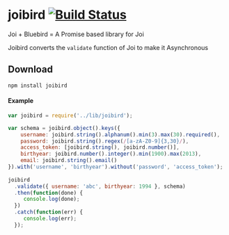 # joibird  [![Build Status](https://travis-ci.org/jxm262/joibird.svg?branch=master)](https://travis-ci.org/jxm262/joibird)  
Joi + Bluebird = A Promise based library for Joi
  
Joibird converts the `validate` function of Joi to make it Asynchronous  
  
## Download
  
    npm install joibird
  
#### Example  
```js  
var joibird = require('../lib/joibird');

var schema = joibird.object().keys({
    username: joibird.string().alphanum().min(3).max(30).required(),
    password: joibird.string().regex(/[a-zA-Z0-9]{3,30}/),
    access_token: [joibird.string(), joibird.number()],
    birthyear: joibird.number().integer().min(1900).max(2013),
    email: joibird.string().email()
}).with('username', 'birthyear').without('password', 'access_token');  
  
joibird
  .validate({ username: 'abc', birthyear: 1994 }, schema)  
  .then(function(done) {  
     console.log(done);  
  })  
  .catch(function(err) {  
     console.log(err);
  });
```
